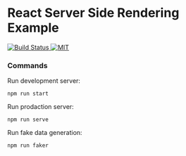 # React Server Side Rendering Example

<div align="left">
  <a href="https://travis-ci.org/maximten/ssr">
    <img src="https://travis-ci.org/maximten/ssr.svg?branch=master" alt="Build Status"/>
  </a>
  <a href="https://opensource.org/licenses/MIT">
    <img src="https://img.shields.io/badge/License-MIT-yellow.svg" alt="MIT"/>
  </a>
</div>

### Commands
Run development server:
```shell
npm run start
```
Run prodaction server:
```shell
npm run serve
```
Run fake data generation:
```shell
npm run faker
```
